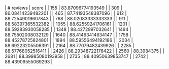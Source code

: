 | # reviews | score | 
| 155 | 83.87096774193549 |
| 309 | 86.08414239482201 |
| 465 | 87.74193548387096 |
| 612 | 88.72549019607843 |
| 768 | 88.02083333333333 |
| 911 | 88.58397365532382 |
| 1055 | 88.62559241706161 |
| 1201 | 88.59283930058285 |
| 1348 | 88.4272997032641 |
| 1494 | 88.75502008032129 |
| 1640 | 88.41463414634147 |
| 1758 | 88.45278725824801 |
| 1894 | 88.59556494192186 |
| 2034 | 88.69223205506391 |
| 2164 | 88.77079482439926 |
| 2285 | 88.57768052516411 |
| 2426 | 88.29348722176422 |
| 2560 | 88.3984375 |
| 2681 | 88.39985080193958 |
| 2735 | 88.40950639853747 |
| 2742 | 88.43909555069293 |

